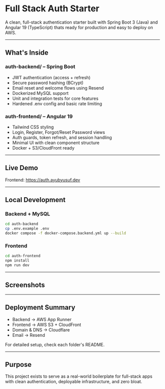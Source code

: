 # Full Stack Auth Starter

A clean, full-stack authentication starter built with Spring Boot 3 (Java) and Angular 19 (TypeScript) thats ready for production and easy to deploy on AWS.

---

## What's Inside

### auth-backend/ – Spring Boot
- JWT authentication (access + refresh)
- Secure password hashing (BCrypt)
- Email reset and welcome flows using Resend
- Dockerized MySQL support
- Unit and integration tests for core features
- Hardened .env config and basic rate limiting

### auth-frontend/ – Angular 19
- Tailwind CSS styling
- Login, Register, Forgot/Reset Password views
- Auth guards, token refresh, and session handling
- Minimal UI with clean component structure
- Docker + S3/CloudFront ready

---

## Live Demo

Frontend: https://auth.ayubyusuf.dev  

---

## Local Development

### Backend + MySQL

```bash
cd auth-backend
cp .env.example .env
docker compose -f docker-compose.backend.yml up --build
```

### Frontend

```bash
cd auth-frontend
npm install
npm run dev
```

---

## Screenshots



---

## Deployment Summary

- Backend → AWS App Runner  
- Frontend → AWS S3 + CloudFront  
- Domain & DNS → Cloudflare  
- Email → Resend

For detailed setup, check each folder's README.

---

## Purpose

This project exists to serve as a real-world boilerplate for full-stack apps with clean authentication, deployable infrastructure, and zero bloat.

